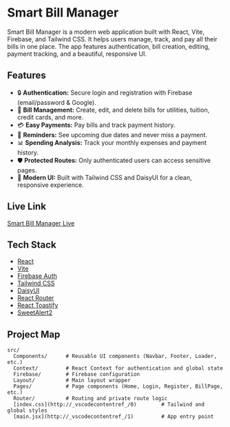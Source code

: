 # Smart Bill Manager

Smart Bill Manager is a modern web application built with React, Vite, Firebase, and Tailwind CSS. It helps users manage, track, and pay all their bills in one place. The app features authentication, bill creation, editing, payment tracking, and a beautiful, responsive UI.

## Features

- 🔒 **Authentication:** Secure login and registration with Firebase (email/password & Google).
- 🧾 **Bill Management:** Create, edit, and delete bills for utilities, tuition, credit cards, and more.
- 💳 **Easy Payments:** Pay bills and track payment history.
- 📅 **Reminders:** See upcoming due dates and never miss a payment.
- 📊 **Spending Analysis:** Track your monthly expenses and payment history.
- 🛡️ **Protected Routes:** Only authenticated users can access sensitive pages.
- 🎨 **Modern UI:** Built with Tailwind CSS and DaisyUI for a clean, responsive experience.

## Live Link

[Smart Bill Manager Live](https://smart-bill-manager-8076b.web.app/)

## Tech Stack

- [React](https://react.dev/)
- [Vite](https://vitejs.dev/)
- [Firebase Auth](https://firebase.google.com/docs/auth)
- [Tailwind CSS](https://tailwindcss.com/)
- [DaisyUI](https://daisyui.com/)
- [React Router](https://reactrouter.com/)
- [React Toastify](https://fkhadra.github.io/react-toastify/)
- [SweetAlert2](https://sweetalert2.github.io/)

## Project Map
```
src/
  Components/      # Reusable UI components (Navbar, Footer, Loader, etc.)
  Context/         # React Context for authentication and global state
  Firebase/        # Firebase configuration
  Layout/          # Main layout wrapper
  Pages/           # Page components (Home, Login, Register, BillPage, etc.)
  Router/          # Routing and private route logic
  [index.css](http://_vscodecontentref_/0)        # Tailwind and global styles
  [main.jsx](http://_vscodecontentref_/1)         # App entry point
  ```

